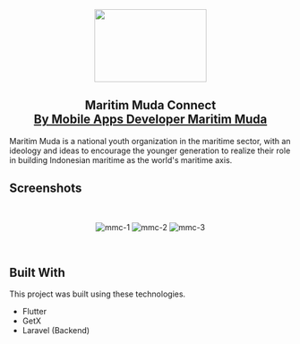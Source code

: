 <div align="center">
   <a href="https://maritimmuda.id" target="_blank">
      <img src="https://github.com/user-attachments/assets/aa056b83-f1d2-4713-af8f-692fd9fb7227" width="200" height="130">
   </a>
</div>
<h2 align="center">
  <a>Maritim Muda Connect</a>
</br>
  <a href="https://www.arifilham.my.id" target="_blank">By Mobile Apps Developer Maritim Muda</a>
</h2>

Maritim Muda is a national youth organization in the maritime sector, with an ideology and ideas to encourage the younger generation to realize their role in building Indonesian maritime as the world's maritime axis.

## Screenshots

</br>

<center>
  
![mmc-1](https://github.com/user-attachments/assets/bf23f8c2-b9ef-4cd7-91b6-68a32414e3cb)
![mmc-2](https://github.com/user-attachments/assets/b7ab564b-748a-47c1-82e2-111e0e014f50)
![mmc-3](https://github.com/user-attachments/assets/341aaa33-88ff-4d3d-9437-37a76e4cd1d3)

</center>

<br/>

## Built With

This project was built using these technologies.

- Flutter
- GetX
- Laravel (Backend)
